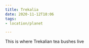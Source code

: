 ```yaml
---
title: Trekalia
date: 2020-11-12T18:06
tags:
- location/planet

---
```


This is where Trekalian tea bushes live
